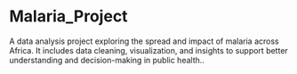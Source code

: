 # Malaria_Project
A data analysis project exploring the spread and impact of malaria across Africa. It includes data cleaning, visualization, and insights to support better understanding and decision-making in public health..
